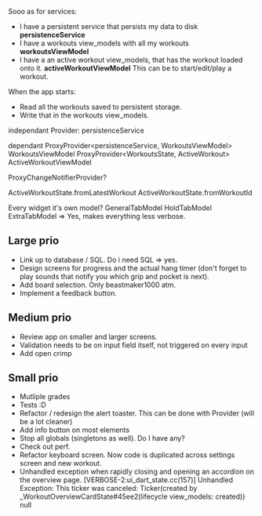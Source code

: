 Sooo as for services: 

- I have a persistent service that persists my data to disk
  **persistenceService**
- I have a workouts view_models with all my workouts
  **workoutsViewModel**
- I have a an active workout view_models, that has the workout loaded onto it.
  **activeWorkoutViewModel** 
  This can be to start/edit/play a workout.

When the app starts:

- Read all the workouts saved to persistent storage.
- Write that in the workouts view_models.

independant
Provider: persistenceService

dependant
ProxyProvider<persistenceService, WorkoutsViewModel> WorkoutsViewModel
ProxyProvider<WorkoutsState, ActiveWorkout> ActiveWorkoutViewModel

ProxyChangeNotifierProvider? 

ActiveWorkoutState.fromLatestWorkout
ActiveWorkoutState.fromWorkoutId

Every widget it's own model?
GeneralTabModel
HoldTabModel
ExtraTabModel
=> Yes, makes everything less verbose.

## Large prio

- Link up to database / SQL.
Do i need SQL => yes.
- Design screens for progress and the actual hang timer (don't forget to play sounds that notify you which grip and pocket is next).
- Add board selection. Only beastmaker1000 atm.
- Implement a feedback button.

## Medium prio

- Review app on smaller and larger screens.
- Validation needs to be on input field itself, not triggered on every input
- Add open crimp

## Small prio

- Mutliple grades
- Tests :D
- Refactor / redesign the alert toaster. This can be done with Provider (will be a lot cleaner)
- Add info button on most elements
- Stop all globals (singletons as well). Do I have any?
- Check out perf.
- Refactor keyboard screen. Now code is duplicated across settings screen and new workout.
- Unhandled exception when rapidly closing and opening an accordion on the overview page.
  [VERBOSE-2:ui_dart_state.cc(157)] Unhandled Exception: This ticker was canceled: Ticker(created by _WorkoutOverviewCardState#45ee2(lifecycle view_models: created))
  null

